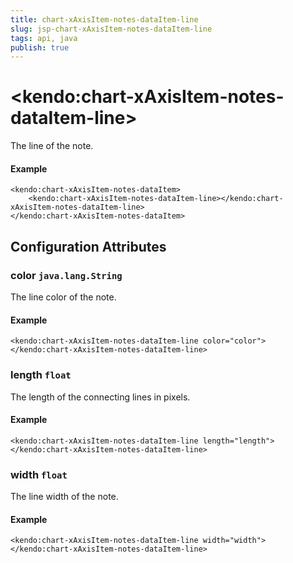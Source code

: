 ```yaml
---
title: chart-xAxisItem-notes-dataItem-line
slug: jsp-chart-xAxisItem-notes-dataItem-line
tags: api, java
publish: true
---
```


# \<kendo:chart-xAxisItem-notes-dataItem-line\>

The line of the note.

#### Example
    <kendo:chart-xAxisItem-notes-dataItem>
        <kendo:chart-xAxisItem-notes-dataItem-line></kendo:chart-xAxisItem-notes-dataItem-line>
    </kendo:chart-xAxisItem-notes-dataItem>

## Configuration Attributes

### color `java.lang.String`

The line color of the note.

#### Example
    <kendo:chart-xAxisItem-notes-dataItem-line color="color">
    </kendo:chart-xAxisItem-notes-dataItem-line>

### length `float`

The length of the connecting lines in pixels.

#### Example
    <kendo:chart-xAxisItem-notes-dataItem-line length="length">
    </kendo:chart-xAxisItem-notes-dataItem-line>

### width `float`

The line width of the note.

#### Example
    <kendo:chart-xAxisItem-notes-dataItem-line width="width">
    </kendo:chart-xAxisItem-notes-dataItem-line>

